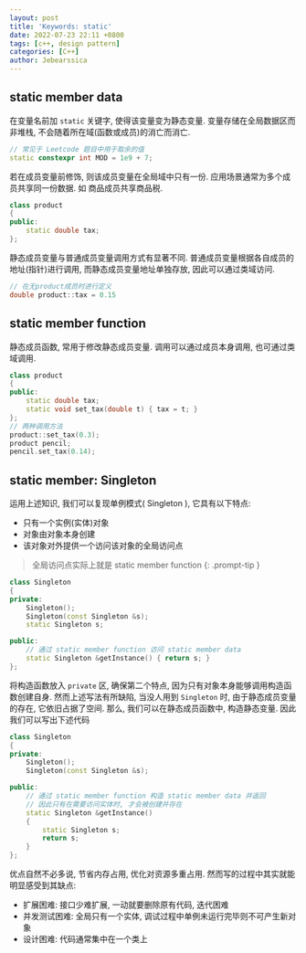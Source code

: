 ```yaml
---
layout: post
title: 'Keywords: static'
date: 2022-07-23 22:11 +0800
tags: [c++, design pattern]
categories: [C++]
author: Jebearssica
---
```


## static member data

在变量名前加 `static` 关键字, 使得该变量变为静态变量. 变量存储在全局数据区而非堆栈, 不会随着所在域(函数或成员)的消亡而消亡.

```c++
// 常见于 Leetcode 题目中用于取余的值
static constexpr int MOD = 1e9 + 7;
```

若在成员变量前修饰, 则该成员变量在全局域中只有一份. 应用场景通常为多个成员共享同一份数据. 如 商品成员共享商品税.

```c++
class product
{
public:
    static double tax;
};
```

静态成员变量与普通成员变量调用方式有显著不同. 普通成员变量根据各自成员的地址(指针)进行调用, 而静态成员变量地址单独存放, 因此可以通过类域访问.

```c++
// 在无product成员时进行定义
double product::tax = 0.15
```

## static member function

静态成员函数, 常用于修改静态成员变量. 调用可以通过成员本身调用, 也可通过类域调用.

```c++
class product
{
public:
    static double tax;
    static void set_tax(double t) { tax = t; }
};
// 两种调用方法
product::set_tax(0.3);
product pencil;
pencil.set_tax(0.14);
```

## static member: Singleton

运用上述知识, 我们可以复现单例模式( Singleton ), 它具有以下特点:

* 只有一个实例(实体)对象
* 对象由对象本身创建
* 该对象对外提供一个访问该对象的全局访问点

> 全局访问点实际上就是 static member function
{: .prompt-tip }

```c++
class Singleton
{
private:
    Singleton();
    Singleton(const Singleton &s);
    static Singleton s;

public:
    // 通过 static member function 访问 static member data
    static Singleton &getInstance() { return s; }
};
```

将构造函数放入 `private` 区, 确保第二个特点, 因为只有对象本身能够调用构造函数创建自身. 然而上述写法有所缺陷, 当没人用到 `Singleton` 时, 由于静态成员变量的存在, 它依旧占据了空间. 那么, 我们可以在静态成员函数中, 构造静态变量. 因此我们可以写出下述代码

```c++
class Singleton
{
private:
    Singleton();
    Singleton(const Singleton &s);

public:
    // 通过 static member function 构造 static member data 并返回
    // 因此只有在需要访问实体时, 才会被创建并存在
    static Singleton &getInstance()
    {
        static Singleton s;
        return s;
    }
};
```

优点自然不必多说, 节省内存占用, 优化对资源多重占用. 然而写的过程中其实就能明显感受到其缺点:

* 扩展困难: 接口少难扩展, 一动就要删除原有代码, 迭代困难
* 并发测试困难: 全局只有一个实体, 调试过程中单例未运行完毕则不可产生新对象
* 设计困难: 代码通常集中在一个类上
